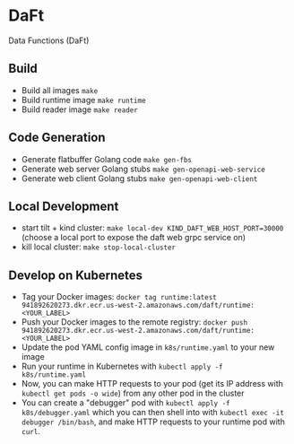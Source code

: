 # DaFt
Data Functions (DaFt)

## Build
- Build all images `make`
- Build runtime image `make runtime`
- Build reader image `make reader`

## Code Generation
- Generate flatbuffer Golang code  `make gen-fbs`
- Generate web server Golang stubs  `make gen-openapi-web-service`
- Generate web client Golang stubs  `make gen-openapi-web-client`

## Local Development
- start tilt + kind cluster: `make local-dev KIND_DAFT_WEB_HOST_PORT=30000` (choose a local port to expose the daft web grpc service on)
- kill local cluster: `make stop-local-cluster`

## Develop on Kubernetes
- Tag your Docker images: `docker tag runtime:latest 941892620273.dkr.ecr.us-west-2.amazonaws.com/daft/runtime:<YOUR_LABEL>`
- Push your Docker images to the remote registry: `docker push 941892620273.dkr.ecr.us-west-2.amazonaws.com/daft/runtime:<YOUR_LABEL>`
- Update the pod YAML config image in `k8s/runtime.yaml` to your new image
- Run your runtime in Kubernetes with `kubectl apply -f k8s/runtime.yaml`
- Now, you can make HTTP requests to your pod (get its IP address with `kubectl get pods -o wide`) from any other pod in the cluster
- You can create a "debugger" pod with `kubectl apply -f k8s/debugger.yaml` which you can then shell into with `kubectl exec -it debugger /bin/bash`, and make HTTP requests to your runtime pod with `curl`.
